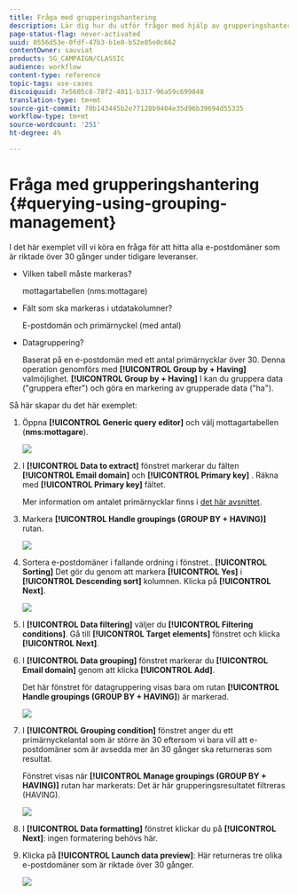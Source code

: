 ```yaml
---
title: Fråga med grupperingshantering
description: Lär dig hur du utför frågor med hjälp av grupperingshantering
page-status-flag: never-activated
uuid: 0556d53e-0fdf-47b3-b1e0-b52e85e0c662
contentOwner: sauviat
products: SG_CAMPAIGN/CLASSIC
audience: workflow
content-type: reference
topic-tags: use-cases
discoiquuid: 7e5605c8-78f2-4011-b317-96a59c699848
translation-type: tm+mt
source-git-commit: 70b143445b2e77128b9404e35d96b39694d55335
workflow-type: tm+mt
source-wordcount: '251'
ht-degree: 4%

---
```



# Fråga med grupperingshantering {#querying-using-grouping-management}

I det här exemplet vill vi köra en fråga för att hitta alla e-postdomäner som är riktade över 30 gånger under tidigare leveranser.

* Vilken tabell måste markeras?

   mottagartabellen (nms:mottagare)

* Fält som ska markeras i utdatakolumner?

   E-postdomän och primärnyckel (med antal)

* Datagruppering?

   Baserat på en e-postdomän med ett antal primärnycklar över 30. Denna operation genomförs med **[!UICONTROL Group by + Having]** valmöjlighet. **[!UICONTROL Group by + Having]** I kan du gruppera data (&quot;gruppera efter&quot;) och göra en markering av grupperade data (&quot;ha&quot;).

Så här skapar du det här exemplet:

1. Öppna **[!UICONTROL Generic query editor]** och välj mottagartabellen (**nms:mottagare**).

   ![](assets/query_editor_02.png)

1. I **[!UICONTROL Data to extract]** fönstret markerar du fälten **[!UICONTROL Email domain]** och **[!UICONTROL Primary key]** . Räkna med **[!UICONTROL Primary key]** fältet.

   Mer information om antalet primärnycklar finns i [det här avsnittet](../../platform/using/defining-filter-conditions.md#building-expressions).

1. Markera **[!UICONTROL Handle groupings (GROUP BY + HAVING)]** rutan.

   ![](assets/query_editor_nveau_29.png)

1. Sortera e-postdomäner i fallande ordning i fönstret.. **[!UICONTROL Sorting]** Det gör du genom att markera **[!UICONTROL Yes]** i **[!UICONTROL Descending sort]** kolumnen. Klicka på **[!UICONTROL Next]**.

   ![](assets/query_editor_nveau_70.png)

1. I **[!UICONTROL Data filtering]** väljer du **[!UICONTROL Filtering conditions]**. Gå till **[!UICONTROL Target elements]** fönstret och klicka **[!UICONTROL Next]**.
1. I **[!UICONTROL Data grouping]** fönstret markerar du **[!UICONTROL Email domain]** genom att klicka **[!UICONTROL Add]**.

   Det här fönstret för datagruppering visas bara om rutan **[!UICONTROL Handle groupings (GROUP BY + HAVING]**) är markerad.

   ![](assets/query_editor_blocklist_04.png)

1. I **[!UICONTROL Grouping condition]** fönstret anger du ett primärnyckelantal som är större än 30 eftersom vi bara vill att e-postdomäner som är avsedda mer än 30 gånger ska returneras som resultat.

   Fönstret visas när **[!UICONTROL Manage groupings (GROUP BY + HAVING)]** rutan har markerats: Det är här grupperingsresultatet filtreras (HAVING).

   ![](assets/query_editor_blocklist_05.png)

1. I **[!UICONTROL Data formatting]** fönstret klickar du på **[!UICONTROL Next]**: ingen formatering behövs här.
1. Klicka på **[!UICONTROL Launch data preview]**: Här returneras tre olika e-postdomäner som är riktade över 30 gånger.

   ![](assets/query_editor_blocklist_06.png)
